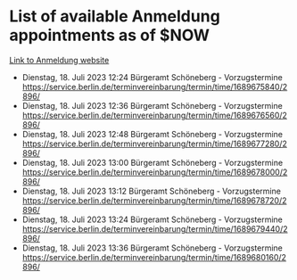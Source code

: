 # List of available Anmeldung appointments as of $NOW
[Link to Anmeldung website](https://service.berlin.de/terminvereinbarung/termin/tag.php?termin=1&anliegen[]=120686&dienstleisterlist=122210,122217,327316,122219,327312,122227,327314,122231,327346,122243,327348,122254,122252,329742,122260,329745,122262,329748,122271,327278,122273,327274,122277,327276,330436,122280,327294,122282,327290,122284,327292,122291,327270,122285,327266,122286,327264,122296,327268,150230,329760,122297,327286,122294,327284,122312,329763,122314,329775,122304,327330,122311,327334,122309,327332,317869,122281,327352,122279,329772,122283,122276,327324,122274,327326,122267,329766,122246,327318,122251,327320,122257,327322,122208,327298,122226,327300&herkunft=http%3A%2F%2Fservice.berlin.de%2Fdienstleistung%2F120686%2F)
- Dienstag, 18. Juli 2023 12:24 Bürgeramt Schöneberg - Vorzugstermine https://service.berlin.de/terminvereinbarung/termin/time/1689675840/2896/
- Dienstag, 18. Juli 2023 12:36 Bürgeramt Schöneberg - Vorzugstermine https://service.berlin.de/terminvereinbarung/termin/time/1689676560/2896/
- Dienstag, 18. Juli 2023 12:48 Bürgeramt Schöneberg - Vorzugstermine https://service.berlin.de/terminvereinbarung/termin/time/1689677280/2896/
- Dienstag, 18. Juli 2023 13:00 Bürgeramt Schöneberg - Vorzugstermine https://service.berlin.de/terminvereinbarung/termin/time/1689678000/2896/
- Dienstag, 18. Juli 2023 13:12 Bürgeramt Schöneberg - Vorzugstermine https://service.berlin.de/terminvereinbarung/termin/time/1689678720/2896/
- Dienstag, 18. Juli 2023 13:24 Bürgeramt Schöneberg - Vorzugstermine https://service.berlin.de/terminvereinbarung/termin/time/1689679440/2896/
- Dienstag, 18. Juli 2023 13:36 Bürgeramt Schöneberg - Vorzugstermine https://service.berlin.de/terminvereinbarung/termin/time/1689680160/2896/
